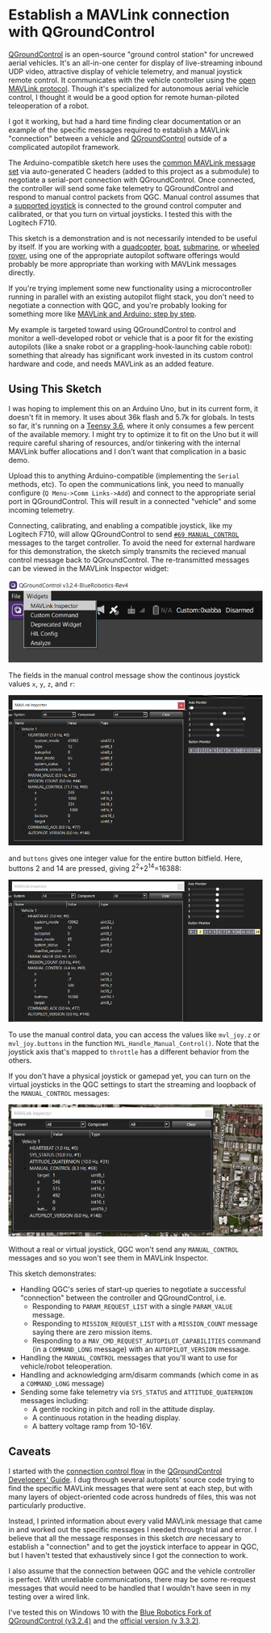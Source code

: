 # Establish a MAVLink connection with QGroundControl 

[QGroundControl](http://qgroundcontrol.com/) is an open-source
"ground control station" for uncrewed aerial vehicles. It's an all-in-one center for display of live-streaming inbound UDP video, attractive display of vehicle telemetry, and manual joystick remote control. It communicates with the vehicle controller using the [open MAVLink protocol](https://mavlink.io/). Though it's specialized for autonomous aerial vehicle control, I thought it would be a good option for remote human-piloted teleoperation of a robot.

I got it working, but had a hard time finding clear documentation or an example of the specific messages required to establish a MAVLink "connection" between a vehicle and [QGroundControl](http://qgroundcontrol.com/) outside of a complicated autopilot framework. 

The Arduino-compatible sketch here uses the [common MAVLink message set](https://mavlink.io/en/messages/common.html) via auto-generated C headers (added to this project as a submodule) to negotiate a serial-port connection with QGroundControl. Once connected, the controller will send some fake telemetry to QGroundControl and respond to manual control packets from QGC. Manual control assumes that a [supported joystick](https://docs.qgroundcontrol.com/en/SetupView/Joystick.html#supported-joysticks) is connected to the ground control computer and calibrated, or that you turn on virtual joysticks. I tested this with the Logitech F710.

This sketch is a demonstration and is not necessarily intended to be useful by itself. If you are working with a [quadcopter](http://px4.io/), [boat](https://discuss.ardupilot.org/t/rover-3-0-0-release/8267), [submarine](https://github.com/bluerobotics/ardusub/), or [wheeled rover](https://discuss.ardupilot.org/t/rover-3-0-0-release/8267), using one of the appropriate autopilot software offerings would probably be more appropriate than working with MAVLink messages directly.

If you're trying implement some new functionality using a microcontroller running in parallel with an existing autopilot flight stack, you don't need to negotiate a connection with QGC, and you're probably looking for something more like [MAVLink and Arduino: step by step](https://discuss.ardupilot.org/t/mavlink-and-arduino-step-by-step/25566/22).

My example is targeted toward using QGroundControl to control and monitor a well-developed robot or vehicle that is a poor fit for the existing autopilots (like a snake robot or a grappling-hook-launching cable robot): something that already has significant work invested in its custom control hardware and code, and needs MAVLink as an added feature.

## Using This Sketch

I was hoping to implement this on an Arduino Uno, but in its current form, it doesn't fit in memory. It uses about 36k flash and 5.7k for globals. In tests so far, it's running on a [Teensy 3.6](https://www.pjrc.com/store/teensy36.html), where it only consumes a few percent of the available memory. I might try to optimize it to fit on the Uno but it will require careful sharing of resources, and/or tinkering with the internal MAVLink buffer allocations and I don't want that complication in a basic demo. 

Upload this to anything Arduino-compatible (implementing the `Serial` methods, etc). To open the communications link, you need to manually configure (`Q Menu->Comm Links->Add`) and connect to the appropriate serial port in QGroundControl. This will result in a connected "vehicle" and some incoming telemetry.

Connecting, calibrating, and enabling a compatible joystick, like my Logitech F710, will allow QGroundControl to send [`#69 MANUAL_CONTROL`](https://mavlink.io/en/messages/common.html#MANUAL_CONTROL) messages to the target controller. To avoid the need for external hardware for this demonstration, the sketch simply transmits the recieved manual control message back to QGroundControl. The re-transmitted messages can be viewed in the MAVLink Inspector widget:

![](README_images/mavinspect.png)

The fields in the manual control message show the continous joystick values `x`, `y`, `z`, and `r`:

![](README_images/mav_axis_monitor.png)

and `buttons` gives one integer value for the entire button bitfield. Here, buttons 2 and 14 are pressed, giving 2<sup>2</sup>+2<sup>14</sup>=16388:

![](README_images/mav_button_monitor.png)

To use the manual control data, you can access the values like `mvl_joy.z` or `mvl_joy.buttons` in the function `MVL_Handle_Manual_Control()`. Note that the joystick axis that's mapped to `throttle` has a different behavior from the others.

If you don't have a physical joystick or gamepad yet, you can turn on the virtual joysticks in the QGC settings to start the streaming and loopback of the `MANUAL_CONTROL` messages: 

![](README_images/virt_joystick.png)

Without a real or virtual joystick, QGC won't send any `MANUAL_CONTROL` messages and so you won't see them in MAVLink Inspector.

This sketch demonstrates:
 * Handling QGC's series of start-up queries to negotiate a successful "connection" between the controller and QGroundControl, i.e.
   * Responding to `PARAM_REQUEST_LIST` with a single `PARAM_VALUE` message.
   * Responding to `MISSION_REQUEST_LIST` with a `MISSION_COUNT` message saying there are zero mission items.
   * Responding to a `MAV_CMD_REQUEST_AUTOPILOT_CAPABILITIES` command (in a `COMMAND_LONG` message) with an `AUTOPILOT_VERSION` message. 
 * Handling the `MANUAL_CONTROL` messages that you'll want to use for vehicle/robot teleoperation.
 * Handling and acknowledging arm/disarm commands (which come in as a `COMMAND_LONG` message)
 * Sending some fake telemetry via `SYS_STATUS` and `ATTITUDE_QUATERNION` messages including: 
   * A gentle rocking in pitch and roll in the attitude display.
   * A continuous rotation in the heading display.
   * A battery voltage ramp from 10-16V.

## Caveats

I started with the [connection control flow](https://dev.qgroundcontrol.com/en/communication_flow.html) in the [QGroundControl Developers' Guide](https://dev.qgroundcontrol.com/en/). I dug through several autopilots' source code trying to find the specific MAVLink messages that were sent at each step, but with many layers of object-oriented code across hundreds of files, this was not particularly productive.

Instead, I printed information about every valid MAVLink message that came in and worked out the specific messages I needed through trial and error. I believe that all the message responses in this sketch *are* necessary to establish a "connection" and to get the joystick interface to appear in QGC, but I haven't tested that exhaustively since I got the connection to work.

I also assume that the connection between QGC and the vehicle controller is perfect. With unreliable communications, there may be some re-request messages that would need to be handled that I wouldn't have seen in my testing over a wired link. 

I've tested this on Windows 10 with the [Blue Robotics Fork of QGroundControl (v3.2.4)](https://discuss.bluerobotics.com/t/software-updates-8-may-2018/2617) and the [official version (v 3.3.2)](http://qgroundcontrol.com/downloads/).
